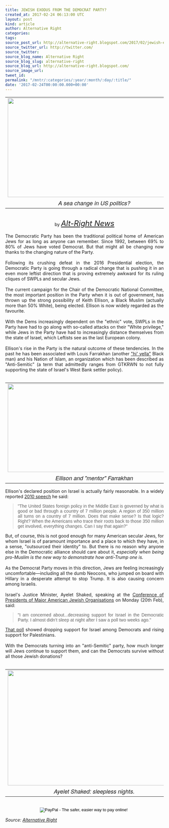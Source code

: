 ```yaml
---
title: JEWISH EXODUS FROM THE DEMOCRAT PARTY?
created_at: 2017-02-24 06:13:00 UTC
layout: post
kind: article
author: Alternative Right
categories: 
tags: 
source_post_url: http://alternative-right.blogspot.com/2017/02/jewish-exodus-from-democrat-party.html
source_twitter_url: http://twitter.com/
source_twitter: 
source_blog_name: Alternative Right
source_blog_slug: alternative-right
source_blog_url: http://alternative-right.blogspot.com/
source_image_url: 
tweet_id: 
permalink: "/mntr/:categories/:year/:month/:day/:title/"
date: '2017-02-24T00:00:00.000+00:00'
---
```

<div style="text-align: justify;"><table align="center" cellpadding="0" cellspacing="0" class="tr-caption-container" style="margin-left: auto; margin-right: auto; text-align: center;"><tbody><tr><td style="text-align: center;"><a href="https://1.bp.blogspot.com/-kaUR_rcAeQ4/WK_IvM99eEI/AAAAAAAAVtw/7_tpYW5BPCUEkG-qpNBAsQBpt8p27_bMACEw/s1600/MosesTrump.jpg" imageanchor="1" style="margin-left: auto; margin-right: auto;"><img border="0" height="315" src="https://1.bp.blogspot.com/-kaUR_rcAeQ4/WK_IvM99eEI/AAAAAAAAVtw/7_tpYW5BPCUEkG-qpNBAsQBpt8p27_bMACEw/s400/MosesTrump.jpg" width="550" /></a></td></tr><tr><td class="tr-caption" style="text-align: center;"><span style="font-family: &quot;helvetica neue&quot; , &quot;arial&quot; , &quot;helvetica&quot; , sans-serif; font-size: large;"><i>A sea change in US politics?</i></span></td></tr></tbody></table><div style="text-align: center;"><br /></div><div style="text-align: center;">by <i><span style="font-size: x-large;"><a href="http://alt-right-news.blogspot.com/" target="_blank">Alt-Right News</a></span></i></div><br />The Democratic Party has been the traditional political home of American Jews for as long as anyone can remember. Since 1992, between 69% to 80% of Jews have voted Democrat. But that might all be changing now thanks to the changing nature of the Party. <br /><br />Following its crushing defeat in the 2016 Presidential election, the Democratic Party is going through a radical change that is pushing it in an even more leftist direction that is proving extremely awkward for its ruling cliques of SWPLs and secular Jews. <br /><br /><a name='more'></a>The current campaign for the Chair of the Democratic National Committee, the most important position in the Party when it is out of government, has thrown up the strong possibility of Keith Ellison, a Black Muslim (actually more than 50% White), being elected. Ellison is now widely regarded as the favourite.<br /><br />With the Dems increasingly dependent on the "ethnic" vote, SWPLs in the Party have had to go along with so-called attacks on their "White privilege," while Jews in the Party have had to increasingly distance themselves from the state of Israel, which Leftists see as the last European colony.<br /><br />Ellison's rise in the Party is the natural outcome of these tendencies. In the past he has been associated with Louis Farrakhan (another <a href="http://www.urbandictionary.com/define.php?term=High%20Yella%20(High%20Yellow)" target="_blank">"hi' yella"</a> Black man) and his Nation of Islam, an organization which has been described as "Anti-Semitic" (a term that admittedly ranges from GTKRWN to not fully supporting the state of Israel's West Bank settler policy).<br /><br /><table align="center" cellpadding="0" cellspacing="0" class="tr-caption-container" style="margin-left: auto; margin-right: auto; text-align: center;"><tbody><tr><td style="text-align: center;"><a href="https://4.bp.blogspot.com/-n8E4Qk3f1VI/WK_MFKQ5TKI/AAAAAAAAVt8/mvPHn232Q0YqY0EvsNlWoBsKUec0RUUXwCLcB/s1600/ellison-farrakhan-600-x-309.jpg" imageanchor="1" style="margin-left: auto; margin-right: auto;"><img border="0" height="281" src="https://4.bp.blogspot.com/-n8E4Qk3f1VI/WK_MFKQ5TKI/AAAAAAAAVt8/mvPHn232Q0YqY0EvsNlWoBsKUec0RUUXwCLcB/s400/ellison-farrakhan-600-x-309.jpg" width="550" /></a></td></tr><tr><td class="tr-caption" style="text-align: center;"><span style="font-family: &quot;helvetica neue&quot; , &quot;arial&quot; , &quot;helvetica&quot; , sans-serif; font-size: large;"><i>Ellison and "mentor" Farrakhan</i></span></td></tr></tbody></table>Ellison's declared position on Israel is actually fairly reasonable. In a widely reported <a href="http://www.tabletmag.com/scroll/218884/keith-ellison-allegedly-said-u-s-foreign-policy-is-governed-by-israel" target="_blank">2010 speech</a> he said:<br /><blockquote class="tr_bq"><span style="font-family: &quot;verdana&quot; , sans-serif;">"The United States foreign policy in the Middle East is governed by what is good or bad through a country of 7 million people. A region of 350 million all turns on a country of 7 million. Does that make sense? Is that logic? Right? When the Americans who trace their roots back to those 350 million get involved, everything changes. Can I say that again?"</span></blockquote>But, of course, this is not good enough for many American secular Jews, for whom Israel is of paramount importance and a place to which they have, in a sense, "outsourced their identity" to. But there is no reason why anyone else in the Democratic alliance should care about it, <i>especially when being pro-Muslim is the new way to demonstrate how anti-Trump one is.</i><br /><br />As the Democrat Party moves in this direction, Jews are feeling increasingly uncomfortable—including all the dumb Neocons, who jumped on board with Hillary in a desperate attempt to stop Trump. It is also causing concern among Israelis.<br /><br />Israel's Justice Minister, Ayelet Shaked, speaking at the <a href="https://www.middleeastmonitor.com/20170220-minister-i-am-concerned-about-decreasing-us-support-for-israel/#.WKsXQst0cf9.facebook" target="_blank">Conference of Presidents of Major American Jewish Organisations</a> on Monday (20th Feb), said:<br /><blockquote class="tr_bq"><span style="font-family: &quot;verdana&quot; , sans-serif;">"I am concerned about...decreasing support for Israel in the Democratic Party. I almost didn’t sleep at night after I saw a poll two weeks ago."</span></blockquote><a href="https://www.washingtonpost.com/news/the-fix/wp/2017/01/12/democrats-are-suddenly-very-worried-about-russia-and-view-palestinians-on-par-with-israel/?utm_term=.dfaf9331c24c" target="_blank">That poll</a> showed dropping support for Israel among Democrats and rising support for Palestinians.<br /><br />With the Democrats turning into an "anti-Semitic" party, how much longer will Jews continue to support them, and can the Democrats survive without all those Jewish donations?<br /><br /><table align="center" cellpadding="0" cellspacing="0" class="tr-caption-container" style="margin-left: auto; margin-right: auto; text-align: center;"><tbody><tr><td style="text-align: center;"><a href="https://1.bp.blogspot.com/-01FORKQQExA/WK_MN0nVeII/AAAAAAAAVuA/cqkiRY1OzMYuRItRUWNCczdiM0iFhFaTQCLcB/s1600/ayelet-shaked-2.jpg" imageanchor="1" style="margin-left: auto; margin-right: auto;"><img border="0" height="366" src="https://1.bp.blogspot.com/-01FORKQQExA/WK_MN0nVeII/AAAAAAAAVuA/cqkiRY1OzMYuRItRUWNCczdiM0iFhFaTQCLcB/s400/ayelet-shaked-2.jpg" width="550" /></a></td></tr><tr><td class="tr-caption" style="text-align: center;"><span style="font-family: &quot;helvetica neue&quot; , &quot;arial&quot; , &quot;helvetica&quot; , sans-serif; font-size: large;"><i>Ayelet Shaked: sleepless nights.</i></span></td></tr></tbody></table><br /><form action="https://www.paypal.com/cgi-bin/webscr" method="post" style="text-align: justify;" target="_top"><div style="text-align: center;"><i><span style="font-family: inherit;"><span style="color: black; font-family: &quot;arial&quot; , &quot;helvetica&quot; , sans-serif; line-height: normal;"><span style="font-family: inherit;"><input alt="PayPal - The safer, easier way to pay online!" border="0" name="submit" src="https://www.paypalobjects.com/en_US/i/btn/btn_donateCC_LG.gif" type="image" />&nbsp;<img alt="" border="0" height="1" src="https://www.paypalobjects.com/en_US/i/scr/pixel.gif" width="1" /></span></span></span></i></div></form></div><img src="http://feeds.feedburner.com/~r/blogspot/SBfLZ/~4/QHXG3dvIO-w" height="1" width="1" alt=""/><div class="">
    <i>Source: <a href="http://alternative-right.blogspot.com/">Alternative Right</a></i>
</div>
